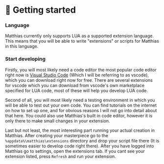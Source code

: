 # 👶 Getting started

### Language

Matthias currently only supports LUA as a supported extension language. This means that you will be able to write "extensions" or scripts for Matthias in this language.

### Start developing&#x20;

Firstly, you will most likely need a code editor the most popular code editor right now is [Visual Studio Code](https://code.visualstudio.com/) (Which I will be referring to as vscode), which you can download right now for free. There are several extensions for vscode which you can download from vscode's own marketplace specified for LUA code, most of these will help you develop LUA code.

Second of all, you will most likely need a testing environment in which you will be able to test out your own code. You can find tutorials on the internet on how to set up one, and for obvious reasons I will not go into detail about that here. You could also use Matthias's built in code editor, however it is only there to make small changes in your extension.

Last but not least, the most interesting part running your actual creation in Matthias. After creating your masterpiece go to the `%appdata%\matthias\extensions` directory and drop your script file there (It is sometimes easier to develop code right there). After you have logged into Matthias go to settings, open the extensions tab. If you cant see your extension listed, press `Refresh` and run your extension.
